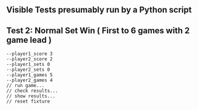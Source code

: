 ## Visible Tests presumably run by a Python script
## 


## Test 2: Normal Set Win ( First to 6 games with 2 game lead )
```
--player1_score 3
--player2_score 2
--player1_sets 0
--player2_sets 0
--player1_games 5
--player2_games 4
// run game...
// check results...
// show results...
// reset fixture
```
